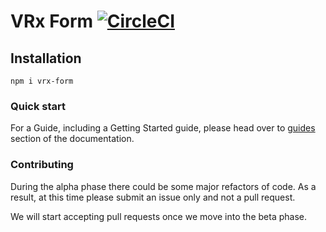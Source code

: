 # VRx Form [![CircleCI](https://circleci.com/gh/chris-washington/vue-form/tree/master.svg?style=svg&circle-token=066ba0656ce61d9cbe44c6fa66c57ac42cfceb16)](https://circleci.com/gh/chris-washington/vue-form/tree/master)

## Installation
```
npm i vrx-form
```

### Quick start

For a Guide, including a Getting Started guide, please head over to [guides](https://chris-washington.github.io/vue-form) section of the documentation.


### Contributing
During the alpha phase there could be some major refactors of code. As a result, at this time please submit an issue only and not a pull request. 

We will start accepting pull requests once we move into the beta phase.
